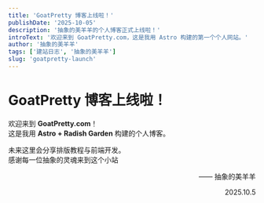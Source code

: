 ```yaml
---
title: 'GoatPretty 博客上线啦！'
publishDate: '2025-10-05'
description: '抽象的美羊羊的个人博客正式上线啦！'
introText: '欢迎来到 GoatPretty.com，这是我用 Astro 构建的第一个个人网站。'
author: '抽象的美羊羊'
tags: ['建站日志', '抽象的美羊羊']
slug: 'goatpretty-launch'
---
```


# GoatPretty 博客上线啦！

欢迎来到 **GoatPretty.com**！  
这是我用 **Astro + Radish Garden** 构建的个人博客。  

未来这里会分享排版教程与前端开发。  
感谢每一位抽象的灵魂来到这个小站


<p style="text-align: right;">—— 抽象的美羊羊</p>
<p style="text-align: right;">2025.10.5</p>